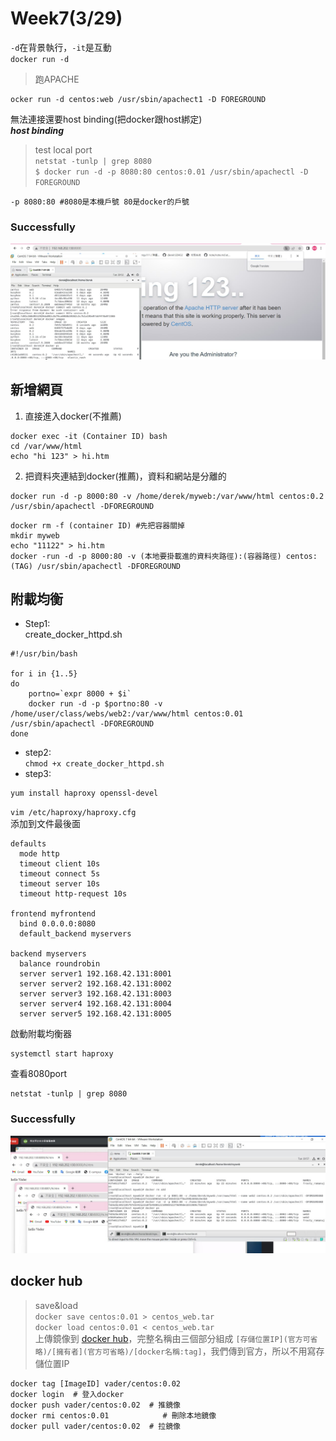 # Week7(3/29)
`-d`在背景執行，`-it`是互動<br>
`docker run -d`<br>
> 跑APACHE<br>
```
ocker run -d centos:web /usr/sbin/apachect1 -D FOREGROUND
```
無法連接還要host binding(把docker跟host綁定)
<br>
***host binding***
> test local port<br>
`netstat -tunlp | grep 8080`<br>
`$ docker run -d -p 8080:80 centos:0.01 /usr/sbin/apachectl -D FOREGROUND `<br>
```
-p 8080:80 #8080是本機戶號 80是docker的戶號
```
### Successfully
![](images/docker08.jpg)
## 新增網頁

1. 直接進入docker(不推薦)

```
docker exec -it (Container ID) bash
cd /var/www/html
echo "hi 123" > hi.htm
```

2. 把資料夾連結到docker(推薦)，資料和網站是分離的
```
docker run -d -p 8000:80 -v /home/derek/myweb:/var/www/html centos:0.2 /usr/sbin/apachectl -DFOREGROUND
```

```
docker rm -f (container ID) #先把容器關掉
mkdir myweb
echo "11122" > hi.htm
docker -run -d -p 8000:80 -v (本地要掛載進的資料夾路徑):(容器路徑) centos:(TAG) /usr/sbin/apachectl -DFOREGROUND
```
## 附載均衡
* Step1:
<br>create_docker_httpd.sh
```
#!/usr/bin/bash

for i in {1..5}
do 
    portno=`expr 8000 + $i`
    docker run -d -p $portno:80 -v /home/user/class/webs/web2:/var/www/html centos:0.01 /usr/sbin/apachectl -DFOREGROUND
done
```
* step2:
<br>`chmod +x create_docker_httpd.sh`<br>
* step3:
```
yum install haproxy openssl-devel
```
`vim /etc/haproxy/haproxy.cfg`<br>
添加到文件最後面
```
defaults
  mode http
  timeout client 10s
  timeout connect 5s
  timeout server 10s
  timeout http-request 10s

frontend myfrontend
  bind 0.0.0.0:8080
  default_backend myservers

backend myservers
  balance roundrobin
  server server1 192.168.42.131:8001
  server server2 192.168.42.131:8002
  server server3 192.168.42.131:8003
  server server4 192.168.42.131:8004
  server server5 192.168.42.131:8005
```
啟動附載均衡器
```
systemctl start haproxy
```
查看8080port
```
netstat -tunlp | grep 8080
```
### Successfully
![](images/docker09.jpg)
## docker hub
> save&load<br>
```docker save centos:0.01 > centos_web.tar```<br>
```docker load centos:0.01 < centos_web.tar```<br>
上傳鏡像到 [docker hub](https://hub.docker.com/)，完整名稱由三個部分組成 `[存儲位置IP](官方可省略)/[擁有者](官方可省略)/[docker名稱:tag]`，我們傳到官方，所以不用寫存儲位置IP

```
docker tag [ImageID] vader/centos:0.02
docker login  # 登入docker
docker push vader/centos:0.02  # 推鏡像
docker rmi centos:0.01            # 刪除本地鏡像
docker pull vader/centos:0.02  # 拉鏡像
```
